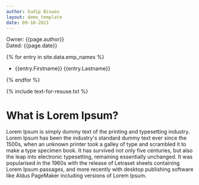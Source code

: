 ```yaml
---
author: Sudip Biswas
layout: demo_template
date: 09-10-2021
---
```


Owner: {{page.author}}\
Dated: {{page.date}}

{% for entry in site.data.emp_names %}

- {{entry.Firstname}} {{entry.Lastname}}

{% endfor %}


{% include text-for-resuse.txt %}

# What is Lorem Ipsum?

Lorem Ipsum is simply dummy text of the printing and typesetting industry. Lorem Ipsum has been the industry's standard dummy text ever since the 1500s, 
when an unknown printer took a galley of type and scrambled it to make a type specimen book. It has survived not only five centuries, but also the 
leap into electronic typesetting, remaining essentially unchanged. It was popularised in the 1960s with the release of Letraset sheets containing Lorem 
Ipsum passages, and more recently with desktop publishing software like Aldus PageMaker including versions of Lorem Ipsum.